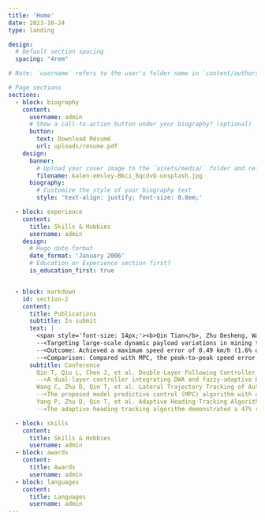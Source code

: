 ```yaml
---
title: 'Home'
date: 2023-10-24
type: landing

design:
  # Default section spacing
  spacing: "4rem"

# Note: `username` refers to the user's folder name in `content/authors/`

# Page sections
sections:
  - block: biography
    content:
      username: admin
      # Show a call-to-action button under your biography? (optional)
      button:
        text: Download Résumé
        url: uploads/resume.pdf
    design:
      banner:
        # Upload your cover image to the `assets/media/` folder and reference it here
        filename: kalen-emsley-Bkci_8qcdvQ-unsplash.jpg
      biography:
        # Customize the style of your biography text
        style: 'text-align: justify; font-size: 0.8em;'

  - block: experience
    content:
      title: Skills & Hobbies
      username: admin
    design:
      # Hugo date format
      date_format: 'January 2006'
      # Education or Experience section first?
      is_education_first: true


  - block: markdown
    id: section-2
    content:
      title: Publications
      subtitle: In submit
      text: |
        <span style='font-size: 14px;'><b>Qin Tian</b>, Zhu Desheng, Wang Chunhui, et al. <i>Dual-Loop Fuzzy-PID Acceleration Tracking Controller for Autonomous Mining Trucks under Variable Payload Conditions</i>[J]. Coal Engineering. [Decision in Process]<br>
        --<Targeting large-scale dynamic payload variations in mining trucks, developed a dual-loop fuzzy PID control architecture with parameter self-adaptive compensation.<br>
        --<Outcome: Achieved a maximum speed error of 0.49 km/h (1.6% of the running speed) and maximum acceleration error of 0.103 m/s².<br>
        --<Comparison: Compared with MPC, the peak-to-peak speed error reduced by 8.77%, and the acceleration error reduced by 13.30%.<br>
      subtitle: Conference
        Qin T, Qiu L, Chen J, et al. Double-Layer Following Controller for Autonomous Vehicles. 2024 36th Chinese Control and Decision Conference (CCDC).IEEE 2024:908-913.<br>
        --<A dual-layer controller integrating DWA and fuzzy-adaptive PID was proposed for autonomous vehicles. This method resulted in a 19.5% reduction in the root mean square of lateral acceleration compared to the PID-Stanley algorithm, enhancing comfort while ensuring safety.<br>
        Wang C, Zhu D, Qin T, et al. Lateral Trajectory Tracking of Autonomous Mining Trucks Using MPC with Adaptive Load Compensation. Chinese Control and Conference (CCC), IEEE 2025.<br>
        --<The proposed model predictive control (MPC) algorithm with adaptive load compensation showed a 33.33% decrease in mean lateral error compared to the LQR algorithm under varying payload conditions, improving the system's robustness and accuracy in dynamic environments.<br>
        Yang P, Zhu D, Qin T, et al. Adaptive Heading Tracking Algorithm Based on Vehicle Dynamics Model. Chinese Control and Conference (CCC), IEEE 2025.<br>
        --<The adaptive heading tracking algorithm demonstrated a 47% reduction in lateral error compared to traditional pure tracking algorithms, significantly enhancing control precision and stability in the autonomous navigation of mining trucks.</span>

  - block: skills
    content:
      title: Skills & Hobbies
      username: admin
  - block: awards
    content:
      title: Awards
      username: admin
  - block: languages
    content:
      title: Languages
      username: admin
---
```

